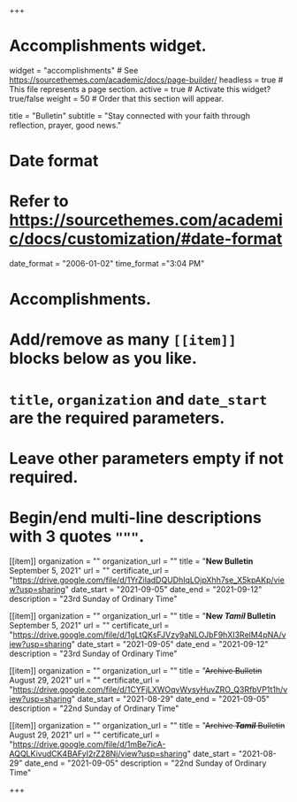 +++
# Accomplishments widget.
widget = "accomplishments"  # See https://sourcethemes.com/academic/docs/page-builder/
headless = true  # This file represents a page section.
active = true  # Activate this widget? true/false
weight = 50  # Order that this section will appear.

title = "Bulletin"
subtitle = "Stay connected with your faith through reflection, prayer, good news."

# Date format
#   Refer to https://sourcethemes.com/academic/docs/customization/#date-format
date_format = "2006-01-02"
time_format ="3:04 PM"

# Accomplishments.
#   Add/remove as many `[[item]]` blocks below as you like.
#   `title`, `organization` and `date_start` are the required parameters.
#   Leave other parameters empty if not required.
#   Begin/end multi-line descriptions with 3 quotes `"""`.

[[item]]
  organization = ""
  organization_url = ""
  title = "**New Bulletin** September 5, 2021"
  url = ""
  certificate_url = "https://drive.google.com/file/d/1YrZiIadDQUDhIqLOjpXhh7se_X5kpAKp/view?usp=sharing"
  date_start = "2021-09-05"
  date_end = "2021-09-12"
  description = "23rd Sunday of Ordinary Time"

[[item]]
  organization = ""
  organization_url = ""
  title = "**New ___Tamil___ Bulletin** September 5, 2021"
  url = ""
  certificate_url = "https://drive.google.com/file/d/1gLtQKsFJVzy9aNLOJbF9hXI3RelM4pNA/view?usp=sharing"
  date_start = "2021-09-05"
  date_end = "2021-09-12"
  description = "23rd Sunday of Ordinary Time"

[[item]]
  organization = ""
  organization_url = ""
  title = "~~Archive Bulletin~~ August 29, 2021"
  url = ""
  certificate_url = "https://drive.google.com/file/d/1CYFjLXWOqvWysyHuvZRO_Q3RfbVP1t1h/view?usp=sharing"
  date_start = "2021-08-29"
  date_end = "2021-09-05"
  description = "22nd Sunday of Ordinary Time"

[[item]]
  organization = ""
  organization_url = ""
  title = "~~Archive ___Tamil___ Bulletin~~ August 29, 2021"
  url = ""
  certificate_url = "https://drive.google.com/file/d/1mBe7icA-AQQLKivudCK4BAFyI2rZ28Nj/view?usp=sharing"
  date_start = "2021-08-29"
  date_end = "2021-09-05"
  description = "22nd Sunday of Ordinary Time"

+++
